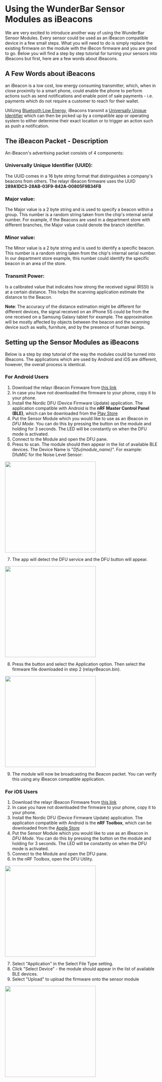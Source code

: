 # Using the WunderBar Sensor Modules as iBeacons

We are very excited to introduce another way of using the WunderBar Sensor Modules.
Every sensor could be used as an iBeacon compatible device in a few small steps. What you will need to do is simply replace the existing firmware on the module with the iBecon firmware and you are good to go. Below you will find a step by step tutorial for turning your sensors into iBeacons but first, here are a few words about iBeacons.

## A Few Words about iBeacons

an iBeacon is a low cost, low energy consuming transmitter, which, when in close proximity to a smart phone, could enable the phone to perform actions such as send notifications and enable point of sale payments - i.e. payments which do not require a customer to reach for their wallet.

Utilizing <a href="http://en.wikipedia.org/wiki/Bluetooth_low_energy" target="_blank">Bluetooth Low Energy</a>, iBeacons transmit a <a href="http://en.wikipedia.org/wiki/Universally_unique_identifier" target="_blank">Universally Unique Identifier</a> which can then be picked up by a compatible app or operating system to either determine their exact location or to trigger an action such as push a notification. 

## The iBeacon Packet - Description

An iBeacon's advertising packet consists of 4 components:

### Universally Unique Identifier (UUID): 
The UUID comes in a 16 byte string format that distinguishes a company's beacons from others. The relayr iBeacon firmware uses the UUID **289A1DC3-28AB-03F9-842A-00805F9B34FB**

### Major value: 
The Major value is a 2 byte string and is used to specify a beacon within a group. This number is a random string taken from the chip's internal serial number.  For example, if the Beacons are used in a department store with different branches, the Major value could denote the branch identifier.

### Minor value: 
The Minor value is a 2 byte string and is used to identify a specific beacon. This number is a random string taken from the chip's internal serial number. In our department store example, this number could identify the specific beacon in an area of the store.

### Transmit Power: 
Is a calibrated value that indicates how strong the received signal (RSSI) is at a certain distance. This helps the scanning application estimate the distance to the Beacon. 

**Note**: The accuracy of the distance estimation might be different for different devices, the signal received on an iPhone 5S could be from the one received on a Samsung Galaxy tablet for example. The approximation will be mostly affected by objects between the beacon and the scanning device such as walls, furniture, and by the presence of human beings.

## Setting up the Sensor Modules as iBeacons

Below is a step by step tutorial of the way the modules could be turned into iBeacons. The applications which are used by Android and iOS are different, however, the overall process is identical. 

### For Android Users

1. Download the relayr iBeacon Firmware from <a href="">this link</a>
2. In case you have not downloaded the firmware to your phone, copy it to your phone.
3. Install the Nordic DFU (Device Firmware Update) application. The application compatible with Android is the **nRF Master Control Panel (BLE)**, which can be downloaded from the <a href="https://play.google.com/store/apps/details?id=no.nordicsemi.android.mcp">Play Store</a>
4. Put the Sensor Module which you would like to use as an iBeacon in *DFU Mode*. You can do this by pressing the button on the module and holding for 3 seconds. The LED will be constantly on when the DFU mode is activated.
5. Connect to the Module and open the DFU pane.
6. Press to scan. The module should then appear in the list of available BLE devices. The Device Name is "*Dfu{module_name}*". For example: DfuMIC for the Noise Level Sensor:

<img src="assets/first.jpg" class="center" width=300px>

7. The app will detect the DFU service and the DFU button will appear. 

<img src="assets/second.jpg" class="center" width=300px>

8. Press the button and select the Application option. Then select the firmware file downloaded in step 2 (relayrBeacon.bin). 

<img src="assets/third.jpg" class="center" width=300px>


9. The module will now be broadcasting the Beacon packet. You can verify this using any iBeacon compatible application.

### For iOS Users 

1. Download the relayr iBeacon Firmware from <a href="">this link</a>
2. In case you have not downloaded the firmware to your phone, copy it to your phone.
3. Install the Nordic DFU (Device Firmware Update) application. The application compatible with Android is the **nRF Toolbox**, which can be downloaded from the <a href="https://itunes.apple.com/us/app/nrf-toolbox/id820906058?mt=8">Apple Store</a>
4. Put the Sensor Module which you would like to use as an iBeacon in *DFU Mode*. You can do this by pressing the button on the module and holding for 3 seconds. The LED will be constantly on when the DFU mode is activated.
5. Connect to the Module and open the DFU pane.
6. In the nRF Toolbox, open the DFU Utility. 

<img src="assets/fourth.png" class="center" width=300px>

7. Select "Application" in the Select File Type setting.
8. Click "Select Device" - the module should appear in the list of available BLE devices.
9. Select "Upload" to upload the firmware onto the sensor module

<img src="assets/fifth.png" class="center" width=300px>